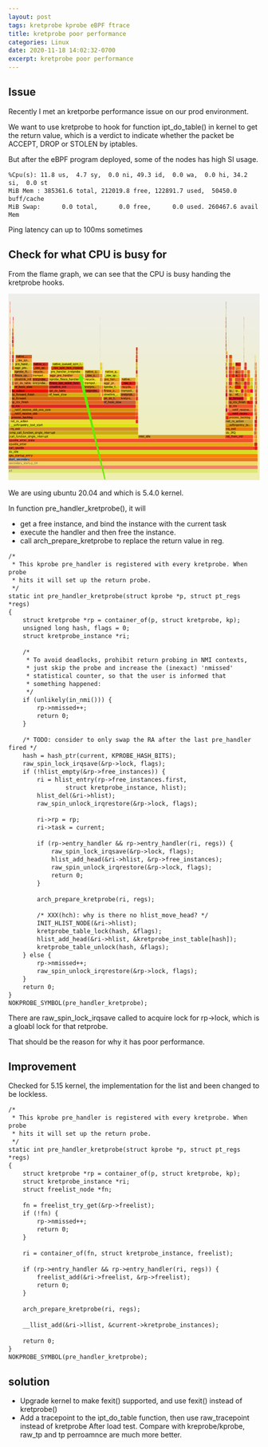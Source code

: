 ```yaml
---
layout: post
tags: kretprobe kprobe eBPF ftrace
title: kretprobe poor performance
categories: Linux
date: 2020-11-18 14:02:32-0700
excerpt: kretprobe poor performance
---
```


## Issue 

Recently I met an kretporbe performance issue on our prod environment. 

We want to use kretprobe to hook for function ipt_do_table() in kernel to get the return value, which is a 
verdict to indicate whether the packet be ACCEPT, DROP or STOLEN by iptables.

But after the eBPF program deployed, some of the nodes has high SI usage. 

```
%Cpu(s): 11.8 us,  4.7 sy,  0.0 ni, 49.3 id,  0.0 wa,  0.0 hi, 34.2 si,  0.0 st
MiB Mem : 385361.6 total, 212019.8 free, 122891.7 used,  50450.0 buff/cache
MiB Swap:      0.0 total,      0.0 free,      0.0 used. 260467.6 avail Mem 
```

Ping latency can up to 100ms sometimes

## Check for what CPU is busy for

From the flame graph, we can see that the CPU is busy handing the kretprobe hooks. 

![](/assets/2022-11-18-kretprobe.png)

We are using ubuntu 20.04 and which is 5.4.0 kernel.

In function pre_handler_kretprobe(), it will 
- get a free instance, and bind the instance with the current task 
- execute the handler and then free the instance. 
- call arch_prepare_kretprobe to replace the return value in reg.

```
/*
 * This kprobe pre_handler is registered with every kretprobe. When probe
 * hits it will set up the return probe.
 */
static int pre_handler_kretprobe(struct kprobe *p, struct pt_regs *regs)
{
	struct kretprobe *rp = container_of(p, struct kretprobe, kp);
	unsigned long hash, flags = 0;
	struct kretprobe_instance *ri;

	/*
	 * To avoid deadlocks, prohibit return probing in NMI contexts,
	 * just skip the probe and increase the (inexact) 'nmissed'
	 * statistical counter, so that the user is informed that
	 * something happened:
	 */
	if (unlikely(in_nmi())) {
		rp->nmissed++;
		return 0;
	}

	/* TODO: consider to only swap the RA after the last pre_handler fired */
	hash = hash_ptr(current, KPROBE_HASH_BITS);
	raw_spin_lock_irqsave(&rp->lock, flags);
	if (!hlist_empty(&rp->free_instances)) {
		ri = hlist_entry(rp->free_instances.first,
				struct kretprobe_instance, hlist);
		hlist_del(&ri->hlist);
		raw_spin_unlock_irqrestore(&rp->lock, flags);

		ri->rp = rp;
		ri->task = current;

		if (rp->entry_handler && rp->entry_handler(ri, regs)) {
			raw_spin_lock_irqsave(&rp->lock, flags);
			hlist_add_head(&ri->hlist, &rp->free_instances);
			raw_spin_unlock_irqrestore(&rp->lock, flags);
			return 0;
		}

		arch_prepare_kretprobe(ri, regs);

		/* XXX(hch): why is there no hlist_move_head? */
		INIT_HLIST_NODE(&ri->hlist);
		kretprobe_table_lock(hash, &flags);
		hlist_add_head(&ri->hlist, &kretprobe_inst_table[hash]);
		kretprobe_table_unlock(hash, &flags);
	} else {
		rp->nmissed++;
		raw_spin_unlock_irqrestore(&rp->lock, flags);
	}
	return 0;
}
NOKPROBE_SYMBOL(pre_handler_kretprobe);

```

There are raw_spin_lock_irqsave called to acquire lock for rp->lock, which is a gloabl lock for that retprobe.

That should be the reason for why it has poor performance. 


## Improvement 
Checked for 5.15 kernel, the implementation for the list and been changed to be lockless. 
```
/*
 * This kprobe pre_handler is registered with every kretprobe. When probe
 * hits it will set up the return probe.
 */
static int pre_handler_kretprobe(struct kprobe *p, struct pt_regs *regs)
{
	struct kretprobe *rp = container_of(p, struct kretprobe, kp);
	struct kretprobe_instance *ri;
	struct freelist_node *fn;

	fn = freelist_try_get(&rp->freelist);
	if (!fn) {
		rp->nmissed++;
		return 0;
	}

	ri = container_of(fn, struct kretprobe_instance, freelist);

	if (rp->entry_handler && rp->entry_handler(ri, regs)) {
		freelist_add(&ri->freelist, &rp->freelist);
		return 0;
	}

	arch_prepare_kretprobe(ri, regs);

	__llist_add(&ri->llist, &current->kretprobe_instances);

	return 0;
}
NOKPROBE_SYMBOL(pre_handler_kretprobe);

```

## solution
- Upgrade kernel to make fexit() supported, and use fexit() instead of kretprobe()
- Add a tracepoint to the ipt_do_table function, then use raw_tracepoint instead of kretprobe
  After load test. Compare with kreprobe/kprobe, raw_tp and tp perroamnce are much more better.
